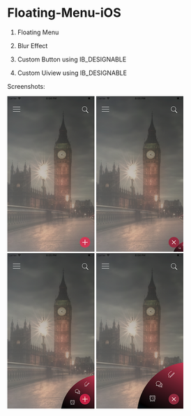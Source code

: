 # Floating-Menu-iOS

1) Floating Menu

2) Blur Effect

3) Custom  Button using IB_DESIGNABLE

4) Custom Uiview using IB_DESIGNABLE


Screenshots:

![Alt text](/ScreenShots/1.png?raw=true  "1") ![Alt text](/ScreenShots/2.png?raw=true  "2") ![Alt text](/ScreenShots/3.png?raw=true  "3")  ![Alt text](/ScreenShots/4.png?raw=true  "4")

